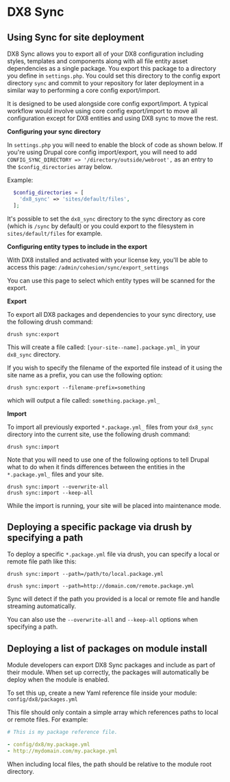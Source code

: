 
# DX8 Sync

## Using Sync for site deployment

DX8 Sync allows you to export all of your DX8 configuration including styles, templates and components along with all file entity asset dependencies as a single package.
You export this package to a directory you define in `settings.php`. You could set this directory to the config export directory `sync` and commit to your repository for later deployment in a similar way to performing a core config export/import.   

It is designed to be used alongside core config export/import. A typical workflow would involve using core config export/import to move all configuration except for DX8 entities and using DX8 sync to move the rest.  

**Configuring your sync directory**

In `settings.php` you will need to enable the block of code as shown below. If you're using Drupal core config import/export, you will need to add `CONFIG_SYNC_DIRECTORY => '/directory/outside/webroot',` as an entry to the `$config_directories` array below.

Example:
```php
  $config_directories = [
    'dx8_sync' => 'sites/default/files',
  ];
```

It's possible to set the `dx8_sync` directory to the sync directory as core (which is `/sync` by default) or you could export to the filesystem in `sites/default/files` for example. 

**Configuring entity types to include in the export**

With DX8 installed and activated with your license key, you'll be able to access this page:
`/admin/cohesion/sync/export_settings`

You can use this page to select which entity types will be scanned for the export.

**Export**

To export all DX8 packages and dependencies to your sync directory, use the following drush command:

```
drush sync:export
``` 

This will create a file called: `[your-site--name].package.yml_` in your `dx8_sync` directory.

If you wish to specify the filename of the exported file instead of it using the site name as a prefix, you can use the following option:

```
drush sync:export --filename-prefix=something
``` 

which will output a file called: `something.package.yml_`


**Import**

To import all previously exported `*.package.yml_` files from your `dx8_sync` directory into the current site, use the following drush command: 

```
drush sync:import
```

Note that you will need to use one of the following options to tell Drupal what to do when it finds differences between the entities in the `*.package.yml_` files and your site. 

```
drush sync:import --overwrite-all
drush sync:import --keep-all
```

While the import is running, your site will be placed into maintenance mode.

## Deploying a specific package via drush by specifying a path 

To deploy a specific `*.package.yml` file via drush, you can specify a local or remote file path like this:

```
drush sync:import --path=/path/to/local.package.yml
```  

```
drush sync:import --path=http://domain.com/remote.package.yml
```  

Sync will detect if the path you provided is a local or remote file and handle streaming automatically.

You can also use the `--overwrite-all` and `--keep-all` options when specifying a path. 

## Deploying a list of packages on module install 

Module developers can export DX8 Sync packages and include as part of their module. When set up correctly, the packages will automatically be deploy when the module is enabled. 

To set this up, create a new Yaml reference file inside your module: `config/dx8/packages.yml`

This file should only contain a simple array which references paths to local or remote files. For example:

```yml
# This is my package reference file. 

- config/dx8/my.package.yml
- http://mydomain.com/my.package.yml
```

When including local files, the path should be relative to the module root directory. 
